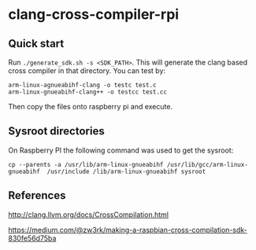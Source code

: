 # clang-cross-compiler-rpi


## Quick start
Run `./generate_sdk.sh -s <SDK_PATH>`. This will generate the clang based cross compiler in that directory. You can test by:

    arm-linux-agnueabihf-clang -o testc test.c
    arm-linux-gnueabihf-clang++ -o testcc test.cc

Then copy the files onto raspberry pi and execute.


## Sysroot directories

On Raspberry PI the following command was used to get the sysroot:

    cp --parents -a /usr/lib/arm-linux-gnueabihf /usr/lib/gcc/arm-linux-gnueabihf  /usr/include /lib/arm-linux-gnueabihf sysroot

## References

http://clang.llvm.org/docs/CrossCompilation.html

https://medium.com/@zw3rk/making-a-raspbian-cross-compilation-sdk-830fe56d75ba
